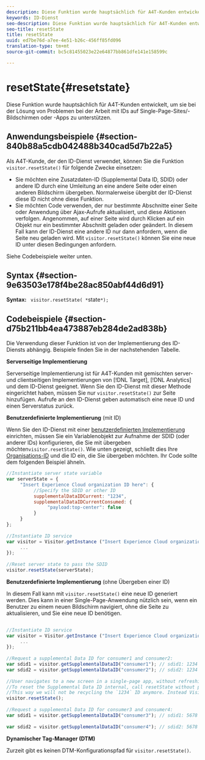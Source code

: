 ```yaml
---
description: Diese Funktion wurde hauptsächlich für A4T-Kunden entwickelt, um sie bei der Lösung von Problemen bei der Arbeit mit IDs auf Single-Page-Sites/-Bildschirmen oder -Apps zu unterstützen.
keywords: ID-Dienst
seo-description: Diese Funktion wurde hauptsächlich für A4T-Kunden entwickelt, um sie bei der Lösung von Problemen bei der Arbeit mit IDs auf Single-Page-Sites/-Bildschirmen oder -Apps zu unterstützen.
seo-title: resetState
title: resetState
uuid: ed7be76d-a7ee-4e51-b26c-456ff85fd096
translation-type: tm+mt
source-git-commit: bc5c81455023e22e64877bb861dfe141e158599c

---
```



# resetState{#resetstate}

Diese Funktion wurde hauptsächlich für A4T-Kunden entwickelt, um sie bei der Lösung von Problemen bei der Arbeit mit IDs auf Single-Page-Sites/-Bildschirmen oder -Apps zu unterstützen.

## Anwendungsbeispiele {#section-840b88a5cdb042488b340cad5d7b22a5}

Als A4T-Kunde, der den ID-Dienst verwendet, können Sie die Funktion `visitor.resetState()` für folgende Zwecke einsetzen:

* Sie möchten eine Zusatzdaten-ID (Supplemental Data ID, SDID) oder andere ID durch eine Umleitung an eine andere Seite oder einen anderen Bildschirm übergeben. Normalerweise übergibt der ID-Dienst diese ID nicht ohne diese Funktion.
* Sie möchten Code verwenden, der nur bestimmte Abschnitte einer Seite oder Anwendung über Ajax-Aufrufe aktualisiert, und diese Aktionen verfolgen. Angenommen, auf einer Seite wird durch Klicken auf ein Objekt nur ein bestimmter Abschnitt geladen oder geändert. In diesem Fall kann der ID-Dienst eine andere ID nur dann anfordern, wenn die Seite neu geladen wird. Mit `visitor.resetState()` können Sie eine neue ID unter diesen Bedingungen anfordern.

Siehe Codebeispiele weiter unten.

## Syntax {#section-9e63503e178f4be28ac850abf44d6d91}

**Syntax:** ` visitor.resetState( *`state`*);`

## Codebeispiele {#section-d75b211bb4ea473887eb284de2ad838b}

Die Verwendung dieser Funktion ist von der Implementierung des ID-Diensts abhängig. Beispiele finden Sie in der nachstehenden Tabelle.

**Serverseitige Implementierung**

Serverseitige Implementierung ist für A4T-Kunden mit gemischten server- und clientseitigen Implementierungen von [!DNL Target], [!DNL Analytics] und dem ID-Dienst geeignet. Wenn Sie den ID-Dienst mit dieser Methode eingerichtet haben, müssen Sie nur `visitor.resetState()` zur Seite hinzufügen. Aufrufe an den ID-Dienst geben automatisch eine neue ID und einen Serverstatus zurück.

**Benutzerdefinierte Implementierung** (mit ID)

Wenn Sie den ID-Dienst mit einer [benutzerdefinierten Implementierung](../../implementation-guides/implementation-guides.md#section-2c4f2db1f9704315a7cccab6d2e07113) einrichten, müssen Sie ein Variablenobjekt zur Aufnahme der SDID (oder anderer IDs) konfigurieren, die Sie mit übergeben möchten`visitor.resetState()`. Wie unten gezeigt, schließt dies Ihre [Organisations-ID](../../reference/requirements.md#section-a02f537129a64ffbb690d5738d360c26) und die ID ein, die Sie übergeben möchten. Ihr Code sollte dem folgenden Beispiel ähneln.

```js
//Instantiate server state variable 
var serverState = { 
     "Insert Experience Cloud organization ID here": { 
          //Specify the SDID or other ID 
          supplementalDataIDCurrent: "1234", 
          supplementalDataIDCurrentConsumed: { 
               "payload:top-center": false 
          } 
     } 
}; 
 
//Instantiate ID service 
var visitor = Visitor.getInstance ("Insert Experience Cloud organization ID here", { 
     ... 
}); 
 
//Reset server state to pass the SDID 
visitor.resetState(serverState);
```

**Benutzerdefinierte Implementierung** (ohne Übergeben einer ID)

In diesem Fall kann mit `visitor.resetState()` eine neue ID generiert werden. Dies kann in einer Single-Page-Anwendung nützlich sein, wenn ein Benutzer zu einem neuen Bildschirm navigiert, ohne die Seite zu aktualisieren, und Sie eine neue ID benötigen.

```js
 
//Instantiate ID service 
var visitor = Visitor.getInstance ("Insert Experience Cloud organization ID here", { 
     ... 
}); 
 
//Request a supplemental Data ID for consumer1 and consumer2: 
var sdid1 = visitor.getSupplementalDataID("consumer1"); // sdid1: 1234 
var sdid2 = visitor.getSupplementalDataID("consumer2"); // sdid2: 1234 
 
//User navigates to a new screen in a single-page app, without refreshing the page. 
//To reset the Supplemental Data ID internal, call resetState without passing any parameters. 
//This way we will not be recycling the `1234` ID anymore. Instead Visitor will generate a new supplemental Data ID going forward. 
visitor.resetState(); 
 
//Request a supplemental Data ID for consumer3 and consumer4: 
var sdid1 = visitor.getSupplementalDataID("consumer3"); // sdid1: 5678 
 
var sdid2 = visitor.getSupplementalDataID("consumer4"); // sdid2: 5678
```

**Dynamischer Tag-Manager (DTM)**

Zurzeit gibt es keinen DTM-Konfigurationspfad für `visitor.resetState()`.
